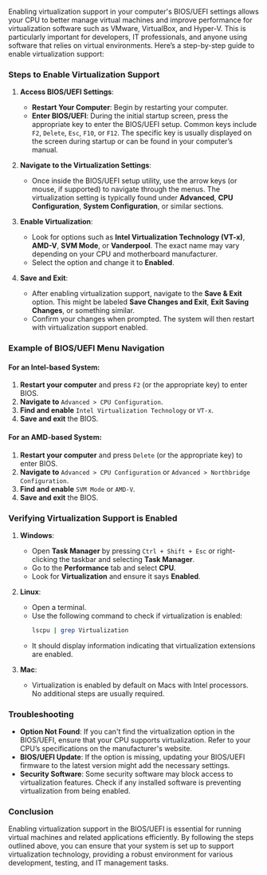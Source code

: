 Enabling virtualization support in your computer's BIOS/UEFI settings allows your CPU to better manage virtual machines and improve performance for virtualization software such as VMware, VirtualBox, and Hyper-V. This is particularly important for developers, IT professionals, and anyone using software that relies on virtual environments. Here’s a step-by-step guide to enable virtualization support:

### Steps to Enable Virtualization Support

1. **Access BIOS/UEFI Settings**:
   - **Restart Your Computer**: Begin by restarting your computer.
   - **Enter BIOS/UEFI**: During the initial startup screen, press the appropriate key to enter the BIOS/UEFI setup. Common keys include `F2`, `Delete`, `Esc`, `F10`, or `F12`. The specific key is usually displayed on the screen during startup or can be found in your computer’s manual.

2. **Navigate to the Virtualization Settings**:
   - Once inside the BIOS/UEFI setup utility, use the arrow keys (or mouse, if supported) to navigate through the menus. The virtualization setting is typically found under **Advanced**, **CPU Configuration**, **System Configuration**, or similar sections.

3. **Enable Virtualization**:
   - Look for options such as **Intel Virtualization Technology (VT-x)**, **AMD-V**, **SVM Mode**, or **Vanderpool**. The exact name may vary depending on your CPU and motherboard manufacturer.
   - Select the option and change it to **Enabled**.

4. **Save and Exit**:
   - After enabling virtualization support, navigate to the **Save & Exit** option. This might be labeled **Save Changes and Exit**, **Exit Saving Changes**, or something similar.
   - Confirm your changes when prompted. The system will then restart with virtualization support enabled.

### Example of BIOS/UEFI Menu Navigation

#### For an Intel-based System:
1. **Restart your computer** and press `F2` (or the appropriate key) to enter BIOS.
2. **Navigate to** `Advanced > CPU Configuration`.
3. **Find and enable** `Intel Virtualization Technology` or `VT-x`.
4. **Save and exit** the BIOS.

#### For an AMD-based System:
1. **Restart your computer** and press `Delete` (or the appropriate key) to enter BIOS.
2. **Navigate to** `Advanced > CPU Configuration` or `Advanced > Northbridge Configuration`.
3. **Find and enable** `SVM Mode` or `AMD-V`.
4. **Save and exit** the BIOS.

### Verifying Virtualization Support is Enabled

1. **Windows**:
   - Open **Task Manager** by pressing `Ctrl + Shift + Esc` or right-clicking the taskbar and selecting **Task Manager**.
   - Go to the **Performance** tab and select **CPU**.
   - Look for **Virtualization** and ensure it says **Enabled**.

2. **Linux**:
   - Open a terminal.
   - Use the following command to check if virtualization is enabled:
     ```bash
     lscpu | grep Virtualization
     ```
   - It should display information indicating that virtualization extensions are enabled.

3. **Mac**:
   - Virtualization is enabled by default on Macs with Intel processors. No additional steps are usually required.

### Troubleshooting

- **Option Not Found**: If you can't find the virtualization option in the BIOS/UEFI, ensure that your CPU supports virtualization. Refer to your CPU’s specifications on the manufacturer's website.
- **BIOS/UEFI Update**: If the option is missing, updating your BIOS/UEFI firmware to the latest version might add the necessary settings.
- **Security Software**: Some security software may block access to virtualization features. Check if any installed software is preventing virtualization from being enabled.

### Conclusion

Enabling virtualization support in the BIOS/UEFI is essential for running virtual machines and related applications efficiently. By following the steps outlined above, you can ensure that your system is set up to support virtualization technology, providing a robust environment for various development, testing, and IT management tasks.